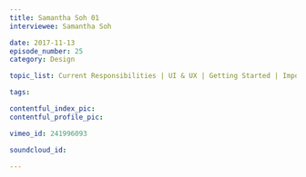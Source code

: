 ```yaml
---
title: Samantha Soh 01
interviewee: Samantha Soh

date: 2017-11-13
episode_number: 25
category: Design

topic_list: Current Responsibilities | UI & UX | Getting Started | Importance of Coding | ShopBack | Cashback | Startups | Tricky Bits

tags:

contentful_index_pic:
contentful_profile_pic:

vimeo_id: 241996093

soundcloud_id:

---
```

